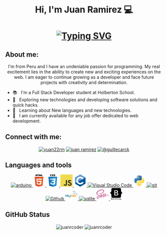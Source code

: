 <h1 align="center">Hi, I'm Juan Ramirez 💻</h1>

<h1 align="center">
<a href="https://git.io/typing-svg"><img src="https://readme-typing-svg.demolab.com?font=Roboto&size=25&pause=1000&color=2EC227&center=true&vCenter=true&width=435&lines=Web+Development+Student;Learning+new+things" alt="Typing SVG" /></a>
</h1>

## About me:
<p align="center" style="display:flex; align-items: center; justify-content: center;">I'm from Peru and I have an undeniable passion for programming. My real excitement lies in the ability to create new and exciting experiences on the web. I am eager to continue growing as a developer and face future projects with creativity and determination.</p>

- 📚 &nbsp; I'm a Full Stack Developer student at Holberton School.
- 🤔 &nbsp; Exploring new technologies and developing software solutions and quick hacks.
- 🌱 &nbsp; Learning about New languages and new technologies.
- 🔭 &nbsp; I am currently available for any job offer dedicated to web development.


## Connect with me:
<div align="center">
<a href="https://twitter.com/yuan22rm" target="blank"><img align="center" src="https://raw.githubusercontent.com/rahuldkjain/github-profile-readme-generator/master/src/images/icons/Social/twitter.svg" alt="yuan22rm" height="30" width="40" /></a>
<a href="https://www.linkedin.com/in/juan-ramirez-490b84271/" target="blank"><img align="center" title="LinkedIn" src="https://raw.githubusercontent.com/rahuldkjain/github-profile-readme-generator/master/src/images/icons/Social/linked-in-alt.svg" alt="juan ramirez" height="30" width="40" /></a>
<a href="https://medium.com/@guillecarck" target="blank"><img align="center" title="Medium" src="https://raw.githubusercontent.com/rahuldkjain/github-profile-readme-generator/master/src/images/icons/Social/medium.svg" alt="@guillecarck" height="30" width="40" /></a>
</div>


## Languages and tools

<div align=center>
<a href="https://www.arduino.cc/" target="_blank" rel="noreferrer">
  <img title="Arduino" src="https://cdn.worldvectorlogo.com/logos/arduino-1.svg" alt="arduino" width="40" height="40"/>
</a> 
<a href="https://www.w3.org/html/" target="_blank" rel="noreferrer">
  <img title="HTML" src="https://raw.githubusercontent.com/devicons/devicon/master/icons/html5/html5-original-wordmark.svg" alt="html5" width="40" height="40"/>
</a>
<a href="https://www.w3schools.com/css/" target="_blank" rel="noreferrer">
  <img title="CSS" src="https://raw.githubusercontent.com/devicons/devicon/master/icons/css3/css3-original-wordmark.svg" alt="css3" width="40" height="40"/>
</a>
<a href="https://developer.mozilla.org/en-US/docs/Web/JavaScript" target="_blank" rel="noreferrer">
  <img title="javaScript" src="https://raw.githubusercontent.com/devicons/devicon/master/icons/javascript/javascript-original.svg" alt="javascript" width="40" height="40"/>
</a>
<a href="https://www.cprogramming.com/" target="_blank" rel="noreferrer">
  <img title="C" src="https://raw.githubusercontent.com/devicons/devicon/master/icons/c/c-original.svg" alt="c" width="40" height="40"/>
</a>
<a href="https://code.visualstudio.com/">
  <img title="Visual Studio Code" alt="Visual Studio Code" width=45px src="https://cdn.jsdelivr.net/gh/devicons/devicon/icons/vscode/vscode-original.svg" />
</a>
<a href="https://www.python.org" target="_blank" rel="noreferrer">
  <img title="python" src="https://raw.githubusercontent.com/devicons/devicon/master/icons/python/python-original.svg" alt="python" width="40" height="40"/>
</a>
<a href="https://git-scm.com/" target="_blank" rel="noreferrer">
  <img title="git" src="https://www.vectorlogo.zone/logos/git-scm/git-scm-icon.svg" alt="git" width="40" height="40"/>
</a>
<a href="https://github.com">
  <img title="Github" alt="Github" width=45px src="https://cdn.simpleicons.org/github/_/white" />
</a>
<a href="https://www.mysql.com/" target="_blank" rel="noreferrer">
  <img title="mySQL" src="https://raw.githubusercontent.com/devicons/devicon/master/icons/mysql/mysql-original-wordmark.svg" alt="mysql" width="40" height="40"/>
</a>
<a href="https://www.sqlite.org/" target="_blank" rel="noreferrer">
  <img title="SQLite3" src="https://www.vectorlogo.zone/logos/sqlite/sqlite-icon.svg" alt="sqlite" width="40" height="40"/>
</a>
<a href="https://sass-lang.com" target="_blank" rel="noreferrer">
  <img title="SASS" src="https://raw.githubusercontent.com/devicons/devicon/master/icons/sass/sass-original.svg" alt="sass" width="40" height="40"/>
</a>
<a href="https://getbootstrap.com" target="_blank" rel="noreferrer">
  <img title="bootstrap" src="https://raw.githubusercontent.com/devicons/devicon/master/icons/bootstrap/bootstrap-plain-wordmark.svg" alt="bootstrap" width="40" height="40"/>
</a>
</div>


## GitHub Status
<p align="center">
  <img align="center" src="https://github-readme-stats.vercel.app/api/top-langs?username=juanRCoder&show_icons=true&locale=en&layout=compact" alt="juanrcoder" />
  <img align="center" src="https://github-readme-stats.vercel.app/api?username=juanRCoder&show_icons=true&locale=en" alt="juanrcoder" />
</p>

